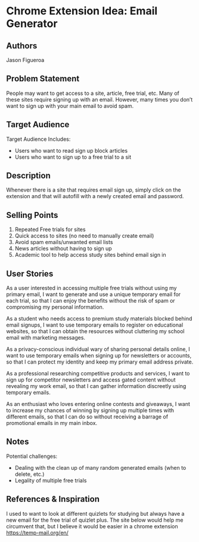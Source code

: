 # Chrome Extension Idea: Email Generator

## Authors

Jason Figueroa 

## Problem Statement

People may want to get access to a site, article, free trial, etc. 
Many of these sites require signing up with an email. However, many 
times you don’t want to sign up with your main email to avoid spam.

## Target Audience

Target Audience Includes:
- Users who want to read sign up block articles 
- Users who want to sign up to a free trial to a sit


## Description

Whenever there is a site that requires email sign up, 
simply click on the extension and that will autofill 
with a newly created email and password. 

## Selling Points

1. Repeated Free trials for sites
2. Quick access to sites (no need to manually create email)
3. Avoid spam emails/unwanted email lists
4. News articles without having to sign up
5. Academic tool to help access study sites behind email sign in 

## User Stories

As a user interested in accessing multiple free trials without using my primary email, 
I want to generate and use a unique temporary email for each trial, so that I can enjoy 
the benefits without the risk of spam or compromising my personal information.

As a student who needs access to premium study materials blocked behind email signups, 
I want to use temporary emails to register on educational websites, so that I can obtain 
the resources without cluttering my school email with marketing messages.

As a privacy-conscious individual wary of sharing personal details online, 
I want to use temporary emails when signing up for newsletters or accounts, 
so that I can protect my identity and keep my primary email address private.

As a professional researching competitive products and services, 
I want to sign up for competitor newsletters and access gated content without 
revealing my work email, so that I can gather information discreetly using temporary emails.

As an enthusiast who loves entering online contests and giveaways, 
I want to increase my chances of winning by signing up multiple times with 
different emails, so that I can do so without receiving a barrage of promotional
emails in my main inbox.

## Notes

Potential challenges: 
- Dealing with the clean up of many random generated emails (when to delete, etc.)
- Legality of multiple free trials


## References & Inspiration

I used to want to look at different quizlets for studying but always have a new email for the free trial of quizlet plus. 
The site below would help me circumvent that, but I believe it would be easier in a chrome extension
https://temp-mail.org/en/
